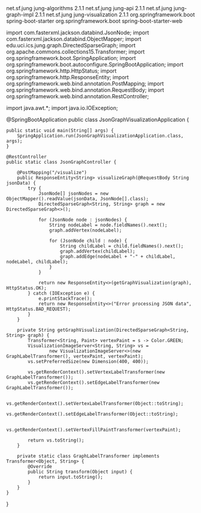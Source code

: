 <!-- Add JUNG library -->
<dependency>
    <groupId>net.sf.jung</groupId>
    <artifactId>jung-algorithms</artifactId>
    <version>2.1.1</version>
</dependency>
<dependency>
    <groupId>net.sf.jung</groupId>
    <artifactId>jung-api</artifactId>
    <version>2.1.1</version>
</dependency>
<dependency>
    <groupId>net.sf.jung</groupId>
    <artifactId>jung-graph-impl</artifactId>
    <version>2.1.1</version>
</dependency>
<dependency>
    <groupId>net.sf.jung</groupId>
    <artifactId>jung-visualization</artifactId>
    <version>2.1.1</version>
</dependency>

<!-- Spring Boot dependencies -->
<dependency>
    <groupId>org.springframework.boot</groupId>
    <artifactId>spring-boot-starter</artifactId>
</dependency>
<dependency>
    <groupId>org.springframework.boot</groupId>
    <artifactId>spring-boot-starter-web</artifactId>
</dependency>



import com.fasterxml.jackson.databind.JsonNode;
import com.fasterxml.jackson.databind.ObjectMapper;
import edu.uci.ics.jung.graph.DirectedSparseGraph;
import org.apache.commons.collections15.Transformer;
import org.springframework.boot.SpringApplication;
import org.springframework.boot.autoconfigure.SpringBootApplication;
import org.springframework.http.HttpStatus;
import org.springframework.http.ResponseEntity;
import org.springframework.web.bind.annotation.PostMapping;
import org.springframework.web.bind.annotation.RequestBody;
import org.springframework.web.bind.annotation.RestController;

import java.awt.*;
import java.io.IOException;

@SpringBootApplication
public class JsonGraphVisualizationApplication {

    public static void main(String[] args) {
        SpringApplication.run(JsonGraphVisualizationApplication.class, args);
    }

    @RestController
    public static class JsonGraphController {

        @PostMapping("/visualize")
        public ResponseEntity<String> visualizeGraph(@RequestBody String jsonData) {
            try {
                JsonNode[] jsonNodes = new ObjectMapper().readValue(jsonData, JsonNode[].class);
                DirectedSparseGraph<String, String> graph = new DirectedSparseGraph<>();

                for (JsonNode node : jsonNodes) {
                    String nodeLabel = node.fieldNames().next();
                    graph.addVertex(nodeLabel);

                    for (JsonNode child : node) {
                        String childLabel = child.fieldNames().next();
                        graph.addVertex(childLabel);
                        graph.addEdge(nodeLabel + "-" + childLabel, nodeLabel, childLabel);
                    }
                }

                return new ResponseEntity<>(getGraphVisualization(graph), HttpStatus.OK);
            } catch (IOException e) {
                e.printStackTrace();
                return new ResponseEntity<>("Error processing JSON data", HttpStatus.BAD_REQUEST);
            }
        }

        private String getGraphVisualization(DirectedSparseGraph<String, String> graph) {
            Transformer<String, Paint> vertexPaint = s -> Color.GREEN;
            VisualizationImageServer<String, String> vs =
                    new VisualizationImageServer<>(new GraphLabelTransformer(), vertexPaint, vertexPaint);
            vs.setPreferredSize(new Dimension(400, 400));

            vs.getRenderContext().setVertexLabelTransformer(new GraphLabelTransformer());
            vs.getRenderContext().setEdgeLabelTransformer(new GraphLabelTransformer());

            vs.getRenderContext().setVertexLabelTransformer(Object::toString);
            vs.getRenderContext().setEdgeLabelTransformer(Object::toString);

            vs.getRenderContext().setVertexFillPaintTransformer(vertexPaint);

            return vs.toString();
        }

        private static class GraphLabelTransformer implements Transformer<Object, String> {
            @Override
            public String transform(Object input) {
                return input.toString();
            }
        }
    }
}

